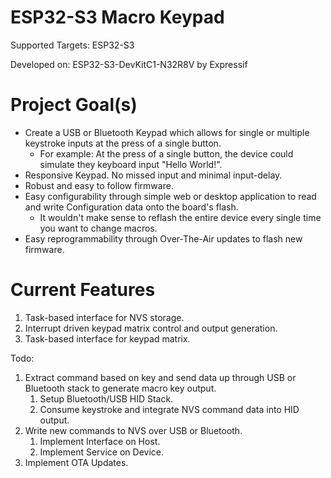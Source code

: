 # ESP32-S3 Macro Keypad
Supported Targets:  ESP32-S3

Developed on: ESP32-S3-DevKitC1-N32R8V by Expressif

# Project Goal(s)

- Create a USB or Bluetooth Keypad which allows for single or multiple keystroke inputs at the press of a single button.
    - For example: At the press of a single button, the device could simulate they keyboard input "Hello World!".
- Responsive Keypad. No missed input and minimal input-delay.
- Robust and easy to follow firmware.
- Easy configurability through simple web or desktop application to read and write Configuration data onto the board's flash.
    - It wouldn't make sense to reflash the entire device every single time you want to change macros.
- Easy reprogrammability through Over-The-Air updates to flash new firmware.

# Current Features
1) Task-based interface for NVS storage.
2) Interrupt driven keypad matrix control and output generation.
3) Task-based interface for keypad matrix.

Todo:
1) Extract command based on key and send data up through USB or Bluetooth stack to generate macro key output.
    1) Setup Bluetooth/USB HID Stack.
    2) Consume keystroke and integrate NVS command data into HID output.
2) Write new commands to NVS over USB or Bluetooth.
    1) Implement Interface on Host.
    2) Implement Service on Device.
3) Implement OTA Updates.
